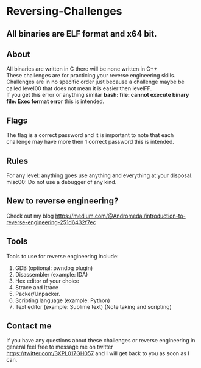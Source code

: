 # Reversing-Challenges

## All binaries are ELF format and x64 bit.

## About
All binaries are written in C there will be none written in C++ <br />
These challenges are for practicing your reverse engineering skills. <br />
Challenges are in no specific order just because a challenge maybe be called level00 that does not mean it is easier then levelFF.<br /> 
If you get this error or anything similar  __bash: file: cannot execute binary file: Exec format error__ this is intended.

## Flags
The flag is a correct password and it is important to note that each challenge may have more then 1 correct password this is intended. <br />

## Rules
For any level: anything goes use anything and everything at your disposal. <br />
misc00: Do not use a debugger of any kind.

## New to reverse engineering?
Check out my blog https://medium.com/@Andromeda./introduction-to-reverse-engineering-251d6432f7ec <br />

## Tools
Tools to use for reverse engineering include: <br />
1. GDB (optional: pwndbg plugin) <br />
2. Disassembler (example: IDA) <br />
3. Hex editor of your choice <br />
4. Strace and ltrace <br />
5. Packer/Unpacker.  <br />
6. Scripting language (example: Python) <br />
7. Text editor (example: Sublime text) (Note taking and scripting)

## Contact me
If you have any questions about these challenges or reverse engineering in general feel free to message me on twitter https://twitter.com/3XPL017GH057 and I will get back to you as soon as I can.
